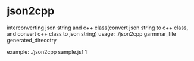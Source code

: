 # json2cpp
interconverting json string and c++ class(convert json string to c++ class, and convert c++ class to json string)
usage:
./json2cpp garmmar_file generated_direcotry

example:
./json2cpp sample.jsf 1
